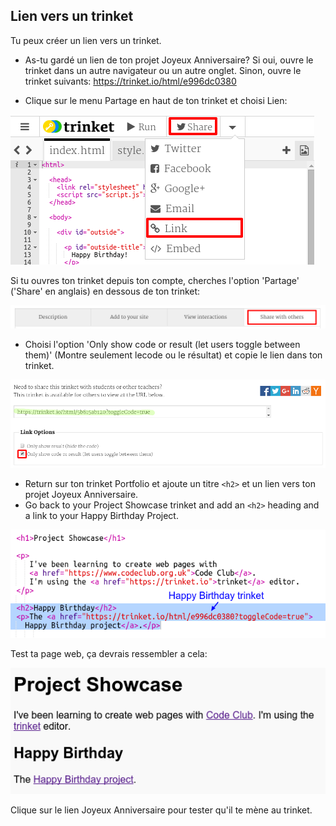 ## Lien vers un trinket

Tu peux créer un lien vers un trinket.

+ As-tu gardé un lien de ton projet Joyeux Anniversaire? Si oui, ouvre le trinket dans un autre navigateur ou un autre onglet. Sinon, ouvre le trinket suivants: <a href="https://trinket.io/html/e996dc0380">https://trinket.io/html/e996dc0380</a>

+ Clique sur le menu Partage en haut de ton trinket et choisi Lien:

![screenshot](images/showcase-share1.png)

Si tu ouvres ton trinket depuis ton compte, cherches l'option 'Partage' ('Share' en anglais) en dessous de ton trinket:

![screenshot](images/showcase-share2.png)

+ Choisi l'option 'Only show code or result (let users toggle between them)' (Montre seulement lecode ou le résultat) et copie le lien dans ton trinket.

![screenshot](images/showcase-get-link.png)

+ Return sur ton trinket Portfolio et ajoute un titre `<h2>` et un lien vers ton projet Joyeux Anniversaire.
+ Go back to your Project Showcase trinket and add an `<h2>` heading and a link to your Happy Birthday Project.

![screenshot](images/showcase-link-trinket.png)

Test ta page web, ça devrais ressembler a cela:

![screenshot](images/showcase-link-output.png)

Clique sur le lien Joyeux Anniversaire pour tester qu'il te mène au trinket.


